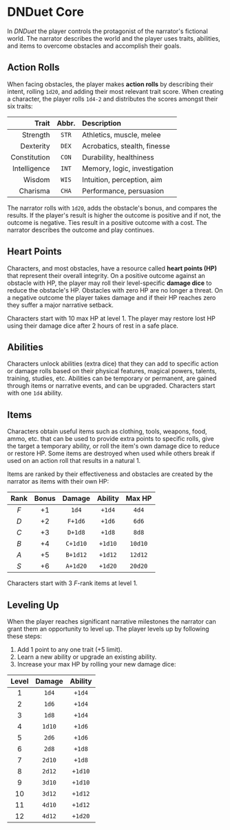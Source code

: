 # DNDuet Core
In _DNDuet_ the player controls the protagonist of the narrator's fictional world. The narrator describes the world and the player uses traits, abilities, and items to overcome obstacles and accomplish their goals.

## Action Rolls
When facing obstacles, the player makes **action rolls** by describing their intent, rolling `1d20`, and adding their most relevant trait score. When creating a character, the player rolls `1d4-2` and distributes the scores amongst their six traits:

| Trait | Abbr. | Description |
| ---:|:---:|:--- |
| Strength | `STR` | Athletics, muscle, melee |
| Dexterity | `DEX` | Acrobatics, stealth, finesse |
| Constitution | `CON` | Durability, healthiness |
| Intelligence | `INT` | Memory, logic, investigation |
| Wisdom | `WIS` | Intuition, perception, aim |
| Charisma | `CHA` | Performance, persuasion |

The narrator rolls with `1d20`, adds the obstacle's bonus, and compares the results. If the player's result is higher the outcome is positive and if not, the outcome is negative. Ties result in a positive outcome with a cost. The narrator describes the outcome and play continues.

## Heart Points
Characters, and most obstacles, have a resource called **heart points (HP)** that represent their overall integrity. On a positive outcome against an obstacle with HP, the player may roll their level-specific **damage dice** to reduce the obstacle's HP. Obstacles with zero HP are no longer a threat. On a negative outcome the player takes damage and if their HP reaches zero they suffer a major narrative setback.

Characters start with 10 max HP at level 1. The player may restore lost HP using their damage dice after 2 hours of rest in a safe place.

## Abilities
Characters unlock abilities (extra dice) that they can add to specific action or damage rolls based on their physical features, magical powers, talents, training, studies, etc. Abilities can be temporary or permanent, are gained through items or narrative events, and can be upgraded. Characters start with one `1d4` ability.

## Items
Characters obtain useful items such as clothing, tools, weapons, food, ammo, etc. that can be used to provide extra points to specific rolls, give the target a temporary ability, or roll the item's own damage dice to reduce or restore HP. Some items are destroyed when used while others break if used on an action roll that results in a natural 1.

Items are ranked by their effectiveness and obstacles are created by the narrator as items with their own HP:

| Rank | Bonus | Damage | Ability | Max HP |
|:---:|:---:|:---:|:---:|:---:|
| *F* | +1 | `1d4` | `+1d4` | `4d4` |
| *D* | +2 | `F+1d6` | `+1d6` | `6d6` |
| *C* | +3 | `D+1d8` | `+1d8` | `8d8` |
| *B* | +4 | `C+1d10` | `+1d10` | `10d10` |
| *A* | +5 | `B+1d12` | `+1d12` | `12d12` |
| *S* | +6 | `A+1d20` | `+1d20` | `20d20` |

Characters start with 3 *F*-rank items at level 1.

## Leveling Up
When the player reaches significant narrative milestones the narrator can grant them an opportunity to level up. The player levels up by following these steps:

1. Add 1 point to any one trait (+5 limit).
2. Learn a new ability or upgrade an existing ability.
3. Increase your max HP by rolling your new damage dice:

| Level | Damage | Ability |
|:---:|:---:|:---:|
| 1 | `1d4` | `+1d4` |
| 2 | `1d6` | `+1d4` |
| 3 | `1d8` | `+1d4` |
| 4 | `1d10` | `+1d6` |
| 5 | `2d6` | `+1d6` |
| 6 | `2d8` | `+1d8` |
| 7 | `2d10` | `+1d8` |
| 8 | `2d12` | `+1d10` |
| 9 | `3d10` | `+1d10` |
| 10 | `3d12` | `+1d12` |
| 11 | `4d10` | `+1d12` |
| 12 | `4d12` | `+1d20` |




